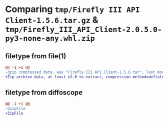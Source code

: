 # Comparing `tmp/Firefly III API Client-1.5.6.tar.gz` & `tmp/Firefly_III_API_Client-2.0.5.0-py3-none-any.whl.zip`

## filetype from file(1)

```diff
@@ -1 +1 @@
-gzip compressed data, was "Firefly III API Client-1.5.6.tar", last modified: Fri Jul  8 18:47:51 2022, max compression
+Zip archive data, at least v2.0 to extract, compression method=deflate
```

## filetype from diffoscope

```diff
@@ -1 +1 @@
-GzipFile
+ZipFile
```

